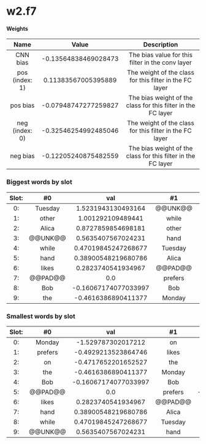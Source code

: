 # w2.f7
#### Weights
Name | Value | Description
:--: | :--: | :--:
CNN bias | -0.13564838469028473 | The bias value for this filter in the conv layer
pos (index: 1) | 0.11383567005395889| The weight of the class for this filter in the FC layer
pos bias | -0.07948747277259827| The bias weight of the class for this filter in the FC layer
neg (index: 0) | -0.32546254992485046| The weight of the class for this filter in the FC layer
neg bias | -0.12205240875482559| The bias weight of the class for this filter in the FC layer
### Biggest words by slot
Slot: |#0 | val | #1 | val
:--: | :--: | :--: | :--: | :--:
0: | Tuesday | 1.5231943130493164 | @@UNK@@ | 1.5603923797607422
1: | other | 1.001292109489441 | while | 0.9666352272033691
2: | Alica | 0.8727859854698181 | other | 0.8525297045707703
3: | @@UNK@@ | 0.5635407567024231 | hand | 0.8514192700386047
4: | while | 0.47019845247268677 | Tuesday | 0.6074008345603943
5: | hand | 0.38900548219680786 | Alica | 0.31720754504203796
6: | likes | 0.2823740541934967 | @@PAD@@ | 0.0
7: | @@PAD@@ | 0.0 | prefers | -0.16943028569221497
8: | Bob | -0.16067174077033997 | Bob | -0.1895902454853058
9: | the | -0.4616386890411377 | Monday | -0.3768327534198761
### Smallest words by slot
Slot: |#0 | val | #1 | val
:--: | :--: | :--: | :--: | :--:
0: | Monday | -1.529787302017212 | on | -1.1444075107574463
1: | prefers | -0.4929213523864746 | likes | -1.1275818347930908
2: | on | -0.4717652201652527 | the | -0.530834972858429
3: | the | -0.4616386890411377 | Monday | -0.3768327534198761
4: | Bob | -0.16067174077033997 | Bob | -0.1895902454853058
5: | @@PAD@@ | 0.0 | prefers | -0.16943028569221497
6: | likes | 0.2823740541934967 | @@PAD@@ | 0.0
7: | hand | 0.38900548219680786 | Alica | 0.31720754504203796
8: | while | 0.47019845247268677 | Tuesday | 0.6074008345603943
9: | @@UNK@@ | 0.5635407567024231 | hand | 0.8514192700386047
